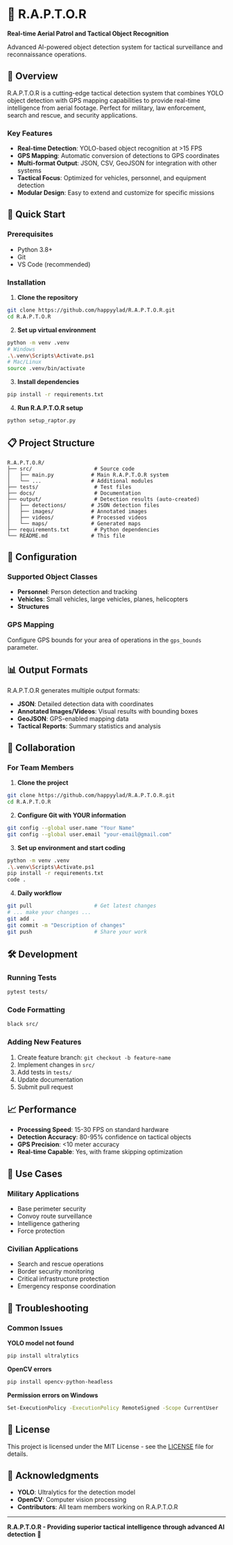 # 🦅 R.A.P.T.O.R
**Real-time Aerial Patrol and Tactical Object Recognition**

Advanced AI-powered object detection system for tactical surveillance and reconnaissance operations.

## 🎯 Overview

R.A.P.T.O.R is a cutting-edge tactical detection system that combines YOLO object detection with GPS mapping capabilities to provide real-time intelligence from aerial footage. Perfect for military, law enforcement, search and rescue, and security applications.

### Key Features
- **Real-time Detection**: YOLO-based object recognition at >15 FPS
- **GPS Mapping**: Automatic conversion of detections to GPS coordinates  
- **Multi-format Output**: JSON, CSV, GeoJSON for integration with other systems
- **Tactical Focus**: Optimized for vehicles, personnel, and equipment detection
- **Modular Design**: Easy to extend and customize for specific missions

## 🚀 Quick Start

### Prerequisites
- Python 3.8+
- Git
- VS Code (recommended)

### Installation

1. **Clone the repository**
```bash
git clone https://github.com/happyylad/R.A.P.T.O.R.git
cd R.A.P.T.O.R
```

2. **Set up virtual environment**
```bash
python -m venv .venv
# Windows
.\.venv\Scripts\Activate.ps1
# Mac/Linux  
source .venv/bin/activate
```

3. **Install dependencies**
```bash
pip install -r requirements.txt
```

4. **Run R.A.P.T.O.R setup**
```bash
python setup_raptor.py
```

## 📋 Project Structure

```
R.A.P.T.O.R/
├── src/                    # Source code
│   ├── main.py            # Main R.A.P.T.O.R system
│   └── ...                # Additional modules
├── tests/                  # Test files
├── docs/                   # Documentation
├── output/                 # Detection results (auto-created)
│   ├── detections/        # JSON detection files
│   ├── images/            # Annotated images
│   ├── videos/            # Processed videos
│   └── maps/              # Generated maps
├── requirements.txt        # Python dependencies
└── README.md              # This file
```

## 🔧 Configuration

### Supported Object Classes
- **Personnel**: Person detection and tracking
- **Vehicles**: Small vehicles, large vehicles, planes, helicopters
- **Structures**


### GPS Mapping
Configure GPS bounds for your area of operations in the `gps_bounds` parameter.

## 📊 Output Formats

R.A.P.T.O.R generates multiple output formats:
- **JSON**: Detailed detection data with coordinates
- **Annotated Images/Videos**: Visual results with bounding boxes
- **GeoJSON**: GPS-enabled mapping data
- **Tactical Reports**: Summary statistics and analysis

## 🤝 Collaboration

### For Team Members

1. **Clone the project**
```bash
git clone https://github.com/happyylad/R.A.P.T.O.R.git
cd R.A.P.T.O.R
```

2. **Configure Git with YOUR information**
```bash
git config --global user.name "Your Name"
git config --global user.email "your-email@gmail.com"
```

3. **Set up environment and start coding**
```bash
python -m venv .venv
.\.venv\Scripts\Activate.ps1
pip install -r requirements.txt
code .
```

4. **Daily workflow**
```bash
git pull                    # Get latest changes
# ... make your changes ...
git add .
git commit -m "Description of changes"
git push                    # Share your work
```

## 🛠️ Development

### Running Tests
```bash
pytest tests/
```

### Code Formatting
```bash
black src/
```

### Adding New Features
1. Create feature branch: `git checkout -b feature-name`
2. Implement changes in `src/`
3. Add tests in `tests/`
4. Update documentation
5. Submit pull request

## 📈 Performance

- **Processing Speed**: 15-30 FPS on standard hardware
- **Detection Accuracy**: 80-95% confidence on tactical objects
- **GPS Precision**: <10 meter accuracy
- **Real-time Capable**: Yes, with frame skipping optimization

## 🎯 Use Cases

### Military Applications
- Base perimeter security
- Convoy route surveillance  
- Intelligence gathering
- Force protection

### Civilian Applications
- Search and rescue operations
- Border security monitoring
- Critical infrastructure protection
- Emergency response coordination

## 🐛 Troubleshooting

### Common Issues

**YOLO model not found**
```bash
pip install ultralytics
```

**OpenCV errors**
```bash
pip install opencv-python-headless
```

**Permission errors on Windows**
```bash
Set-ExecutionPolicy -ExecutionPolicy RemoteSigned -Scope CurrentUser
```

## 📄 License

This project is licensed under the MIT License - see the [LICENSE](LICENSE) file for details.

## 🙏 Acknowledgments

- **YOLO**: Ultralytics for the detection model
- **OpenCV**: Computer vision processing
- **Contributors**: All team members working on R.A.P.T.O.R
---

**R.A.P.T.O.R - Providing superior tactical intelligence through advanced AI detection** 🦅